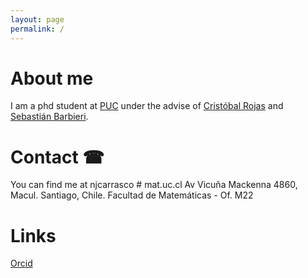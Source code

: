 ```yaml
---
layout: page
permalink: /
---
```


# About me

I am a phd student at [PUC](mat.uc.cl) under the advise of [Cristóbal Rojas](https://www.mat.uc.cl/personas/perfil/cristobal.rojas) and [Sebastián Barbieri](http://www.sbarbieri.usach.cl/).

# Contact ☎
You can find me at njcarrasco # mat.uc.cl
Av Vicuña Mackenna 4860, Macul. Santiago, Chile.
Facultad de Matemáticas - Of. M22

# Links
[Orcid](https://orcid.org/0009-0002-7381-4382)
